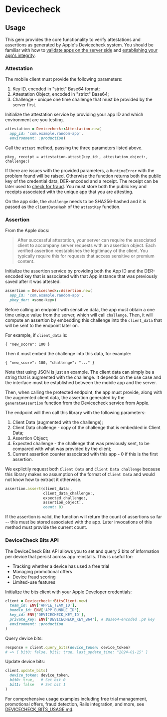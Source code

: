 # Devicecheck

## Usage

This gem provides the core functionality to verify attestations and assertions as generated by Apple's Devicecheck system. You should be familiar with how to [validate apps on the server side](https://developer.apple.com/documentation/devicecheck/validating-apps-that-connect-to-your-server) and [establishing your app's integrity](https://developer.apple.com/documentation/devicecheck/establishing-your-app-s-integrity).

### Attestation

The mobile client must provide the following parameters:

1. Key ID, encoded in "strict" Base64 format;
2. Attestation Object, encoded in "strict" Base64;
3. Challenge - unique one time challenge that must be provided by the server first.

Initialize the attestation service by providing your app ID and which environment are you testing.

```ruby
attestation = Devicecheck::Attestation.new(
  app_id: 'com.example.random-app',
  environment: :production)
```

Call the `attest` method, passing the three parameters listed above.

```
pkey, receipt = attestation.attest(key_id:, attestation_object:, challenge:)
```

If there are issues with the provided parameters, a `RuntimeError` with the problem found will be raised. Otherwise the function returns both the public key of the credential data, DER-encoded and a receipt.  The receipt can be later used to [check for fraud](https://developer.apple.com/documentation/devicecheck/assessing-fraud-risk). You must store both the public key and receipts associated with the unique app that you are attesting.

On the app side, the `challenge` needs to be SHA256-hashed and it is passed as the `clientDataHash` of the `attestKey` function.

### Assertion

From the Apple docs:

> After successful attestation, your server can require the associated client to accompany server requests with an assertion object. Each verified assertion reestablishes the legitimacy of the client. You typically require this for requests that access sensitive or premium content.

Initialize the assertion service by providing both the App ID and the DER-encoded key that is associated with that App instance that was previously saved after it was attested.

```ruby
assertion = Devicecheck::Assertion.new(
  app_id: 'com.example.random-app', 
  pkey_der: <some-key>)
```

Before calling an endpoint with sensitive data, the app must obtain a one time unique value from the server, which will call `challenge`. Then, it will compute an assertion by embedding this challenge into the `client_data` that will be sent to the endpoint later on.

For example, if `client_data` is:

```
{ "new_score": 100 }
```

Then it must embed the challenge into this data, for example:

```
{ "new_score": 100, "challenge": "..." }
```

Note that using JSON is just an example. The client data can simply be a string that is augmented with the challenge.  It depends on the use case and the interface must be established between the mobile app and the server.

Then, when calling the protected endpoint, the app must provide, along with the augmented client data, the assertion generated by the `generateAssertion` function from the Devicecheck service from Apple.

The endpoint will then call this library with the following parameters:

1. Client Data (augmented with the challenge);
1. Client Data challenge - copy of the challenge that is embedded in Client Data;
1. Assertion Object;
1. Expected challenge - the challenge that was previously sent, to be compared with what was provided by the client;
1. Current assertion counter associated with this app - 0 if this is the first assertion.

We explictily request both `Client Data` and `Client Data challenge` because this library makes no assumption of the format of `Client Data` and would not know how to extract it otherwise.

```ruby
assertion.assert(client_data:,
                 client_data_challenge:,
                 expected_challenge:,
                 assertion_object:,
                 count: 0)
```

If the assertion is valid, the function will return the count of assertions so far -- this must be stored associated with the app.  Later invocations of this method must provide the current count.

### DeviceCheck Bits API

The DeviceCheck Bits API allows you to set and query 2 bits of information per device that persist across app reinstalls. This is useful for:

- Tracking whether a device has used a free trial
- Managing promotional offers
- Device fraud scoring
- Limited-use features

Initialize the bits client with your Apple Developer credentials:

```ruby
client = Devicecheck::BitsClient.new(
  team_id: ENV['APPLE_TEAM_ID'],
  bundle_id: ENV['APP_BUNDLE_ID'],
  key_id: ENV['DEVICECHECK_KEY_ID'],
  private_key: ENV['DEVICECHECK_KEY_B64'], # Base64-encoded .p8 key
  environment: :production
)
```

Query device bits:

```ruby
response = client.query_bits(device_token: device_token)
# => { bit0: false, bit1: true, last_update_time: "2024-01-15" }
```

Update device bits:

```ruby
client.update_bits(
  device_token: device_token,
  bit0: true,   # Set bit 0
  bit1: false   # Set bit 1
)
```

For comprehensive usage examples including free trial management, promotional offers, fraud detection, Rails integration, and more, see [DEVICECHECK_BITS_USAGE.md](DEVICECHECK_BITS_USAGE.md).
